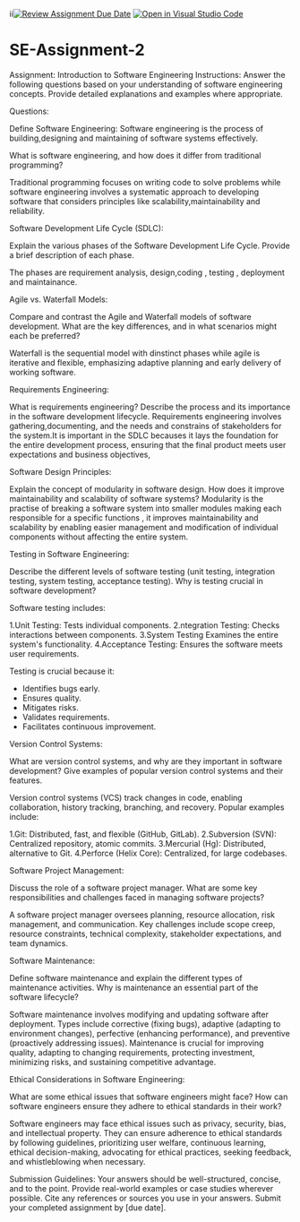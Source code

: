 ii[![Review Assignment Due Date](https://classroom.github.com/assets/deadline-readme-button-24ddc0f5d75046c5622901739e7c5dd533143b0c8e959d652212380cedb1ea36.svg)](https://classroom.github.com/a/-ucQIGTc)
[![Open in Visual Studio Code](https://classroom.github.com/assets/open-in-vscode-718a45dd9cf7e7f842a935f5ebbe5719a5e09af4491e668f4dbf3b35d5cca122.svg)](https://classroom.github.com/online_ide?assignment_repo_id=15235839&assignment_repo_type=AssignmentRepo)
# SE-Assignment-2
Assignment: Introduction to Software Engineering
Instructions:
Answer the following questions based on your understanding of software engineering concepts. Provide detailed explanations and examples where appropriate.


Questions:

Define Software Engineering:
Software engineering is the process of building,designing and maintaining of software systems effectively.

What is software engineering, and how does it differ from traditional programming?

Traditional programming focuses on writing code to solve problems while software engineering involves a systematic approach to developing software that considers principles like scalability,maintainability and reliability.

Software Development Life Cycle (SDLC):

Explain the various phases of the Software Development Life Cycle. Provide a brief description of each phase.

The phases are requirement analysis, design,coding , testing , deployment and maintainance.

Agile vs. Waterfall Models:

Compare and contrast the Agile and Waterfall models of software development. What are the key differences, and in what scenarios might each be preferred?

Waterfall is the sequential model with dinstinct phases while agile is iterative and flexible, emphasizing adaptive planning and early delivery of working software.

Requirements Engineering:

What is requirements engineering? Describe the process and its importance in the software development lifecycle.
Requirements engineering involves gathering,documenting, and the needs and constrains of stakeholders for the system.It is important in the SDLC becauses it lays the foundation for the entire development process, ensuring that the final product meets user expectations and business objectives,

Software Design Principles:

Explain the concept of modularity in software design. How does it improve maintainability and scalability of software systems?
Modularity is the practise of breaking a software system into smaller modules making each responsible for a specific functions , it improves maintainability and scalability by enabling easier management and modification of individual components without affecting the entire system.


Testing in Software Engineering:

Describe the different levels of software testing (unit testing, integration testing, system testing, acceptance testing). Why is testing crucial in software development?

Software testing includes:

1.Unit Testing: Tests individual components.
2.ntegration Testing: Checks interactions between components.
3.System Testing Examines the entire system's functionality.
4.Acceptance Testing: Ensures the software meets user requirements.

Testing is crucial because it:

- Identifies bugs early.
- Ensures quality.
- Mitigates risks.
- Validates requirements.
- Facilitates continuous improvement.

Version Control Systems:

What are version control systems, and why are they important in software development? Give examples of popular version control systems and their features.

Version control systems (VCS) track changes in code, enabling collaboration, history tracking, branching, and recovery. Popular examples include:

1.Git: Distributed, fast, and flexible (GitHub, GitLab).
2.Subversion (SVN): Centralized repository, atomic commits.
3.Mercurial (Hg): Distributed, alternative to Git.
4.Perforce (Helix Core): Centralized, for large codebases.

Software Project Management:

Discuss the role of a software project manager. What are some key responsibilities and challenges faced in managing software projects?

A software project manager oversees planning, resource allocation, risk management, and communication. Key challenges include scope creep, resource constraints, technical complexity, stakeholder expectations, and team dynamics.

Software Maintenance:

Define software maintenance and explain the different types of maintenance activities. Why is maintenance an essential part of the software lifecycle?

Software maintenance involves modifying and updating software after deployment. Types include corrective (fixing bugs), adaptive (adapting to environment changes), perfective (enhancing performance), and preventive (proactively addressing issues). Maintenance is crucial for improving quality, adapting to changing requirements, protecting investment, minimizing risks, and sustaining competitive advantage.


Ethical Considerations in Software Engineering:

What are some ethical issues that software engineers might face? How can software engineers ensure they adhere to ethical standards in their work?

Software engineers may face ethical issues such as privacy, security, bias, and intellectual property. They can ensure adherence to ethical standards by following guidelines, prioritizing user welfare, continuous learning, ethical decision-making, advocating for ethical practices, seeking feedback, and whistleblowing when necessary.

Submission Guidelines:
Your answers should be well-structured, concise, and to the point.
Provide real-world examples or case studies wherever possible.
Cite any references or sources you use in your answers.
Submit your completed assignment by [due date].

